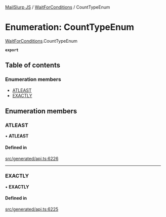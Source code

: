 [MailSlurp JS](../README.md) / [WaitForConditions](../modules/WaitForConditions.md) / CountTypeEnum

# Enumeration: CountTypeEnum

[WaitForConditions](../modules/WaitForConditions.md).CountTypeEnum

**`export`**

## Table of contents

### Enumeration members

- [ATLEAST](WaitForConditions.CountTypeEnum.md#atleast)
- [EXACTLY](WaitForConditions.CountTypeEnum.md#exactly)

## Enumeration members

### ATLEAST

• **ATLEAST**

#### Defined in

[src/generated/api.ts:6226](https://github.com/mailslurp/mailslurp-client/blob/6bcf839/src/generated/api.ts#L6226)

___

### EXACTLY

• **EXACTLY**

#### Defined in

[src/generated/api.ts:6225](https://github.com/mailslurp/mailslurp-client/blob/6bcf839/src/generated/api.ts#L6225)
